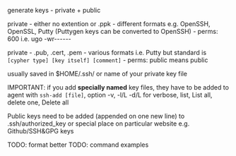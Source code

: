
generate keys - private + public

private - either no extention or .ppk 
	- different formats e.g. OpenSSH, OpenSSL, Putty (Puttygen keys can be converted to OpenSSH)
	- perms: 600 i.e. ugo -wr------

private - .pub, .cert, .pem
	- various formats i.e. Putty but standard is `[cypher type] [key itself] [comment]`
	- perms: public means public

usually saved in $HOME/.ssh/<name of cypher> or name of your private key file

IMPORTANT: if you add **specially named** key files, they have to be added to agent with `ssh-add [file]`,
 option -v, -l/L -d/L for verbose, list, List all, delete one, Delete all


Public keys need to be added (appended on one new line) to .ssh/authorized_key or special place on particular website e.g. Github/SSH&GPG keys

TODO: format better
TODO: command examples
